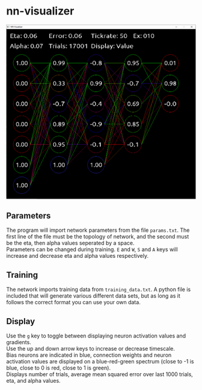 # nn-visualizer
![img](https://raw.githubusercontent.com/gmbows/nn-visualizer/master/window.PNG)

## Parameters 
The program will import network parameters from the file `params.txt`.  The first line of the file must be the topology of network, and the second must be the eta, then alpha values seperated by a space. <br>
Parameters can be changed during training.  `E` and `W`, `S` and `A` keys will increase and decrease eta and alpha values respectively.

## Training
The network imports training data from `training_data.txt`.  A python file is included that will generate various different data sets, but as long as it follows the correct format you can use your own data.

## Display
Use the `g` key to toggle between displaying neuron activation values and gradients.  <br>
Use the up and down arrow keys to increase or decrease timescale. <br> 
Bias neurons are indicated in blue, connection weights and neuron activation values are displayed on a blue-red-green spectrum (close to -1 is blue, close to 0 is red, close to 1 is green).   <br>
Displays number of trials, average mean squared error over last 1000 trials, eta, and alpha values. <br>
